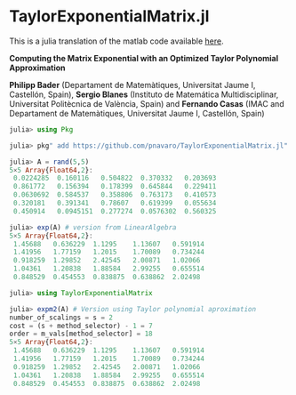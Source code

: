 # TaylorExponentialMatrix.jl

This is a julia translation of the matlab code available [here](http://www.gicas.uji.es/Research/MatrixExp.html).

**Computing the Matrix Exponential with an Optimized Taylor Polynomial Approximation**

**Philipp Bader** (Departament de Matemàtiques, Universitat Jaume I, Castellón, Spain), 
**Sergio Blanes** (Instituto de Matemática Multidisciplinar, Universitat Politècnica de València, Spain) 
and **Fernando Casas** (IMAC and Departament de Matemàtiques, Universitat Jaume I, Castellón, Spain)


```julia
julia> using Pkg

julia> pkg" add https://github.com/pnavaro/TaylorExponentialMatrix.jl"

julia> A = rand(5,5)
5×5 Array{Float64,2}:
 0.0224285  0.160116   0.504822  0.370332   0.203693
 0.861772   0.156394   0.178399  0.645844   0.229411
 0.0630692  0.584537   0.358806  0.763173   0.410573
 0.320181   0.391341   0.78607   0.619399   0.055634
 0.450914   0.0945151  0.277274  0.0576302  0.560325

julia> exp(A) # version from LinearAlgebra
5×5 Array{Float64,2}:
 1.45688   0.636229  1.1295    1.13607   0.591914
 1.41956   1.77159   1.2015    1.70089   0.734244
 0.918259  1.29852   2.42545   2.00871   1.02066
 1.04361   1.20838   1.88584   2.99255   0.655514
 0.848529  0.454553  0.838875  0.638862  2.02498

julia> using TaylorExponentialMatrix

julia> expm2(A) # Version using Taylor polynomial aproximation
number_of_scalings = s = 2
cost = (s + method_selector) - 1 = 7
order = m_vals[method_selector] = 18
5×5 Array{Float64,2}:
 1.45688   0.636229  1.1295    1.13607   0.591914
 1.41956   1.77159   1.2015    1.70089   0.734244
 0.918259  1.29852   2.42545   2.00871   1.02066
 1.04361   1.20838   1.88584   2.99255   0.655514
 0.848529  0.454553  0.838875  0.638862  2.02498

```
